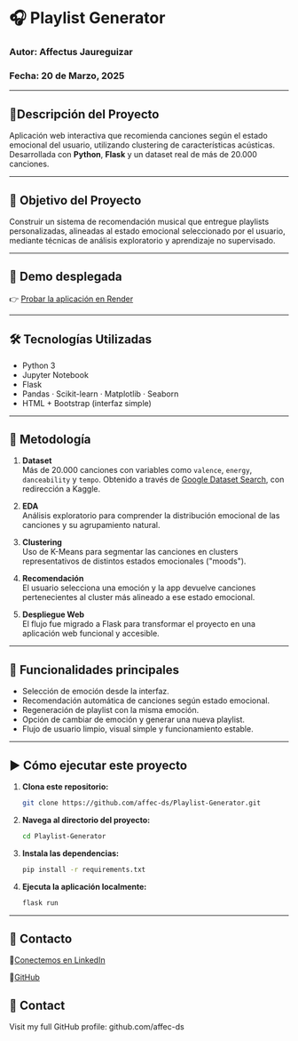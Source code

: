 # 🎧 Playlist Generator

### Autor: Affectus Jaureguizar
### Fecha: 20 de Marzo, 2025

---

## 📄Descripción del Proyecto

Aplicación web interactiva que recomienda canciones según el estado emocional del usuario, utilizando clustering de características acústicas. Desarrollada con **Python**, **Flask** y un dataset real de más de 20.000 canciones.

---

## 🧠 Objetivo del Proyecto

Construir un sistema de recomendación musical que entregue playlists personalizadas, alineadas al estado emocional seleccionado por el usuario, mediante técnicas de análisis exploratorio y aprendizaje no supervisado.

---

## 🚀 Demo desplegada

👉 [Probar la aplicación en Render](https://playlistgenerator-vwec.onrender.com/)

---

## 🛠️ Tecnologías Utilizadas

- Python 3
- Jupyter Notebook
- Flask
- Pandas · Scikit-learn · Matplotlib · Seaborn
- HTML + Bootstrap (interfaz simple)

---

## 🧬 Metodología

1. **Dataset**  
   Más de 20.000 canciones con variables como `valence`, `energy`, `danceability` y `tempo`. Obtenido a través de [Google Dataset Search](https://datasetsearch.research.google.com/), con redirección a Kaggle.

2. **EDA**  
   Análisis exploratorio para comprender la distribución emocional de las canciones y su agrupamiento natural.

3. **Clustering**  
   Uso de K-Means para segmentar las canciones en clusters representativos de distintos estados emocionales ("moods").

4. **Recomendación**  
   El usuario selecciona una emoción y la app devuelve canciones pertenecientes al cluster más alineado a ese estado emocional.

5. **Despliegue Web**  
   El flujo fue migrado a Flask para transformar el proyecto en una aplicación web funcional y accesible.

---

## 🎯 Funcionalidades principales

- Selección de emoción desde la interfaz.
- Recomendación automática de canciones según estado emocional.
- Regeneración de playlist con la misma emoción.
- Opción de cambiar de emoción y generar una nueva playlist.
- Flujo de usuario limpio, visual simple y funcionamiento estable.

---

## ▶️ Cómo ejecutar este proyecto

1. **Clona este repositorio:**
   ```bash
   git clone https://github.com/affec-ds/Playlist-Generator.git

2. **Navega al directorio del proyecto:**
   ```bash
   cd Playlist-Generator
   
4. **Instala las dependencias:**
   ```bash
   pip install -r requirements.txt
   
6. **Ejecuta la aplicación localmente:**   
   ```bash
   flask run

---

## 📩 Contacto

💼[Conectemos en LinkedIn](https://cl.linkedin.com/in/affectusjaureguizar)

💼[GitHub](https://github.com/affec-ds)
## 📩 Contact
Visit my full GitHub profile: github.com/affec-ds
